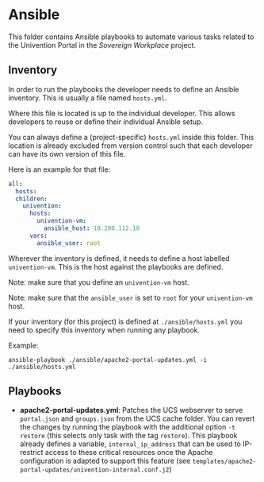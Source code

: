 # Ansible

This folder contains Ansible playbooks to automate various tasks related to the Univention Portal in the *Sovereign Workplace* project.

## Inventory

In order to run the playbooks the developer needs to define an Ansible inventory.
This is usually a file named `hosts.yml`.

Where this file is located is up to the individual developer.
This allows developers to reuse or define their individual Ansible setup.

You can always define a (project-specific) `hosts.yml` inside this folder.
This location is already excluded from version control such that each developer can have its own version of this file.

Here is an example for that file:

```yaml
all:
  hosts:
  children:
    univention:
      hosts:
        univention-vm:
          ansible_host: 10.200.112.10
      vars:
        ansible_user: root
```

Wherever the inventory is defined, it needs to define a host labelled `univention-vm`.
This is the host against the playbooks are defined.

Note: make sure that you define an `univention-vm` host.

Note: make sure that the `ansible_user` is set to `root` for your `univention-vm` host.

If your inventory (for this project) is defined at `./ansible/hosts.yml` you need to specify this inventory when running any playbook.

Example:

```shell
ansible-playbook ./ansible/apache2-portal-updates.yml -i ./ansible/hosts.yml
```

## Playbooks

- **apache2-portal-updates.yml**:
  Patches the UCS webserver to serve `portal.json` and `groups.json` from the UCS cache folder.
  You can revert the changes by running the playbook with the additional option `-t restore` (this selects only task with the tag `restore`).
  This playbook already defines a variable, `internal_ip_address` that can be used to IP-restrict access to these critical resources once the Apache configuration is adapted to support this feature (see `templates/apache2-portal-updates/univention-internal.conf.j2`)
